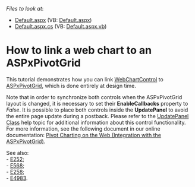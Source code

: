 <!-- default file list -->
*Files to look at*:

* [Default.aspx](./CS/WebSite/Default.aspx) (VB: [Default.aspx](./VB/WebSite/Default.aspx))
* [Default.aspx.cs](./CS/WebSite/Default.aspx.cs) (VB: [Default.aspx.vb](./VB/WebSite/Default.aspx.vb))
<!-- default file list end -->
# How to link a web chart to an ASPxPivotGrid


<p>This tutorial demonstrates how you can link <a href="http://documentation.devexpress.com/#XtraCharts/clsDevExpressXtraChartsWebWebChartControltopic"><u>WebChartControl</u></a> to <a href="http://documentation.devexpress.com/#AspNet/clsDevExpressWebASPxPivotGridASPxPivotGridtopic"><u>ASPxPivotGrid</u></a>, which is done entirely at design time.</p><p>Note that in order to synchronize both controls when the ASPxPivotGrid layout is changed, it is necessary to set their <strong>EnableCallbacks</strong> property to <i>False</i>. It is possible to place both controls inside the <strong>UpdatePanel</strong> to avoid the entire page update during a postback. Please refer to the <a href="http://msdn.microsoft.com/en-us/library/system.web.ui.updatepanel.aspx"><u>UpdatePanel Class</u></a> help topic for additional information about this control functionality. <br />
For more information, see the following document in our online documentation: <a href="http://documentation.devexpress.com/XtraCharts/CustomDocument8750.aspx"><u>Pivot Charting on the Web (Integration with the ASPxPivotGrid)</u></a>.</p><p>See also:<br />
- <a href="https://www.devexpress.com/Support/Center/p/E252">E252</a>;<br />
- <a href="https://www.devexpress.com/Support/Center/p/E568">E568</a>;<br />
- <a href="https://www.devexpress.com/Support/Center/p/E258">E258</a>;<br />
- <a href="https://www.devexpress.com/Support/Center/p/E4983">E4983</a>.</p>

<br/>


